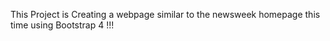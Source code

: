 This Project is Creating a webpage similar to the newsweek homepage this time using Bootstrap 4 !!!
